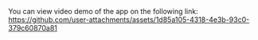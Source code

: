 You can view video demo of the app on the following link: https://github.com/user-attachments/assets/1d85a105-4318-4e3b-93c0-379c60870a81
